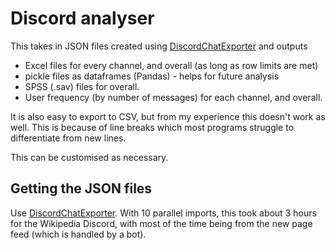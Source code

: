 # Discord analyser

This takes in JSON files created using [DiscordChatExporter](https://github.com/Tyrrrz/DiscordChatExporter) and outputs

* Excel files for every channel, and overall (as long as row limits are met)
* pickle files as dataframes (Pandas) - helps for future analysis
* SPSS (.sav) files for overall.
* User frequency (by number of messages) for each channel, and overall.

It is also easy to export to CSV, but from my experience this doesn't work as well. This is because of line breaks which most programs struggle to differentiate from new lines. 

This can be customised as necessary. 

## Getting the JSON files

Use [DiscordChatExporter](https://github.com/Tyrrrz/DiscordChatExporter). With 10 parallel imports, this took about 3 hours for the Wikipedia Discord, with most of the time being from the new page feed (which is handled by a bot). 
